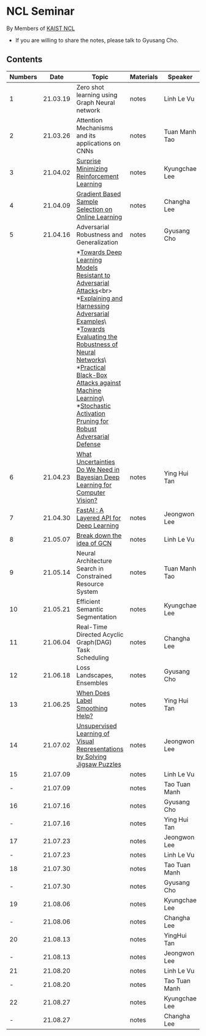 # NCL Seminar

By Members of [KAIST NCL](http://ncl.kaist.ac.kr)

* If you are willing to share the notes, please talk to Gyusang Cho.


## Contents

Numbers|Date|Topic|Materials| Speaker
-------|-------|------|-------|-----
1|21.03.19|Zero shot learning using Graph Neural network|notes| Linh Le Vu
2|21.03.26|Attention Mechanisms and its applications on CNNs|notes| Tuan Manh Tao 
3|21.04.02|[Surprise Minimizing Reinforcement Learning](https://arxiv.org/pdf/1912.05510.pdf) |notes| Kyungchae Lee
4|21.04.09|[Gradient Based Sample Selection on Online Learning](https://arxiv.org/pdf/1903.08671.pdf)|notes| Changha Lee
5|21.04.16|Adversarial Robustness and Generalization|notes| Gyusang Cho
|||*[Towards Deep Learning Models Resistant to Adversarial Attacks](https://arxiv.org/pdf/1706.06083.pdf)<br\> *[Explaining and Harnessing Adversarial Examples](https://arxiv.org/pdf/1412.6572.pdf)\ *[Towards Evaluating the Robustness of Neural Networks]()\ *[Practical Black-Box Attacks against Machine Learning]()\ *[Stochastic Activation Pruning for Robust Adversarial Defense]()|
6|21.04.23| [What Uncertainties Do We Need in Bayesian Deep Learning for Computer Vision?](https://arxiv.org/pdf/1703.04977.pdf )|notes| Ying Hui Tan 
7|21.04.30|[FastAI : A Layered API for Deep Learning](https://www.mdpi.com/2078-2489/11/2/108/htm)|notes| Jeongwon Lee
8|21.05.07|[Break down the idea of GCN]()|notes| Linh Le Vu
9|21.05.14|Neural Architecture Search in Constrained Resource System|notes| Tuan Manh Tao 
10|21.05.21|Efficient Semantic Segmentation|notes| Kyungchae Lee
11|21.06.04|Real-Time Directed Acyclic Graph(DAG) Task Scheduling|notes| Changha Lee
12|21.06.18|Loss Landscapes, Ensembles|notes| Gyusang Cho
13|21.06.25|[When Does Label Smoothing Help?](https://arxiv.org/abs/1906.02629)|notes| Ying Hui Tan 
14|21.07.02|[Unsupervised Learning of Visual Representations by Solving Jigsaw Puzzles](https://arxiv.org/abs/1603.09246)|notes| Jeongwon Lee
15|21.07.09|[]()|notes| Linh Le Vu
-|21.07.09|[]()|notes| Tao Tuan Manh
16|21.07.16|[]()|notes| Gyusang Cho
-|21.07.16|[]()|notes| Ying Hui Tan
17|21.07.23|[]()|notes| Jeongwon Lee
-|21.07.23|[]()|notes| Linh Le Vu
18|21.07.30|[]()|notes| Tao Tuan Manh
-|21.07.30|[]()|notes| Gyusang Cho
19|21.08.06|[]()|notes| Kyungchae Lee
-|21.08.06|[]()|notes| Changha Lee
20|21.08.13|[]()|notes| YingHui Tan
-|21.08.13|[]()|notes| Jeongwon Lee
21|21.08.20|[]()|notes| Linh Le Vu
-|21.08.20|[]()|notes| Tao Tuan Manh
22|21.08.27|[]()|notes| Kyungchae Lee
-|21.08.27|[]()|notes| Changha Lee
